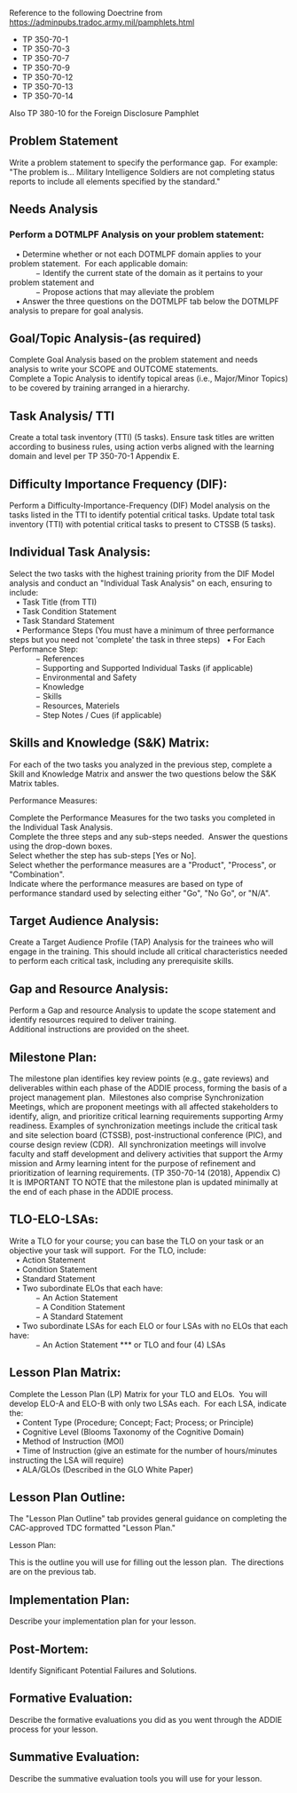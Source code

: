 Reference to the following Doectrine from https://adminpubs.tradoc.army.mil/pamphlets.html
- TP 350-70-1
- TP 350-70-3
- TP 350-70-7
- TP 350-70-9
- TP 350-70-12
- TP 350-70-13
- TP 350-70-14


Also TP 380-10 for the Foreign Disclosure Pamphlet

## Problem Statement

Write a problem statement to specify the performance gap.  For example: "The problem is… Military Intelligence Soldiers are not completing status reports to include all elements specified by the standard."

## Needs Analysis

### Perform a DOTMLPF Analysis on your problem statement:  
   • Determine whether or not each DOTMLPF domain applies to your problem statement.  For each applicable domain:  
            − Identify the current state of the domain as it pertains to your problem statement and  
            − Propose actions that may alleviate the problem  
   • Answer the three questions on the DOTMLPF tab below the DOTMLPF analysis to prepare for goal analysis.

## Goal/Topic Analysis-(as required)

Complete Goal Analysis based on the problem statement and needs analysis to write your SCOPE and OUTCOME statements.  
Complete a Topic Analysis to identify topical areas (i.e., Major/Minor Topics) to be covered by training arranged in a hierarchy. 

## Task Analysis/ TTI

Create a total task inventory (TTI) (5 tasks). Ensure task titles are written according to business rules, using action verbs aligned with the learning domain and level per TP 350-70-1 Appendix E.

## Difficulty Importance Frequency (DIF):

Perform a Difficulty-Importance-Frequency (DIF) Model analysis on the tasks listed in the TTI to identify potential critical tasks. Update total task inventory (TTI) with potential critical tasks to present to CTSSB (5 tasks).

## Individual Task Analysis: 

Select the two tasks with the highest training priority from the DIF Model analysis and conduct an "Individual Task Analysis" on each, ensuring to include:  
   • Task Title (from TTI)  
   • Task Condition Statement  
   • Task Standard Statement  
   • Performance Steps (You must have a minimum of three performance steps but you need not 'complete' the task in three steps)   • For Each Performance Step:  
            − References  
            − Supporting and Supported Individual Tasks (if applicable)  
            − Environmental and Safety             
            − Knowledge  
            − Skills  
            − Resources, Materiels  
            − Step Notes / Cues (if applicable)

## Skills and Knowledge (S&K) Matrix:

For each of the two tasks you analyzed in the previous step, complete a Skill and Knowledge Matrix and answer the two questions below the S&K Matrix tables.

Performance Measures:

Complete the Performance Measures for the two tasks you completed in the Individual Task Analysis.   
Complete the three steps and any sub-steps needed.  Answer the questions using the drop-down boxes.   
Select whether the step has sub-steps [Yes or No].  
Select whether the performance measures are a "Product", "Process", or "Combination".  
Indicate where the performance measures are based on type of performance standard used by selecting either "Go", "No Go", or "N/A".

## Target Audience Analysis:

Create a Target Audience Profile (TAP) Analysis for the trainees who will engage in the training. This should include all critical characteristics needed to perform each critical task, including any prerequisite skills.

## Gap and Resource Analysis:

Perform a Gap and resource Analysis to update the scope statement and identify resources required to deliver training.  
Additional instructions are provided on the sheet.

## Milestone Plan:

The milestone plan identifies key review points (e.g., gate reviews) and deliverables within each phase of the ADDIE process, forming the basis of a project management plan.  Milestones also comprise Synchronization Meetings, which are proponent meetings with all affected stakeholders to identify, align, and prioritize critical learning requirements supporting Army readiness. Examples of synchronization meetings include the critical task and site selection board (CTSSB), post-instructional conference (PIC), and course design review (CDR).  All synchronization meetings will involve faculty and staff development and delivery activities that support the Army mission and Army learning intent for the purpose of refinement and prioritization of learning requirements. (TP 350-70-14 (2018), Appendix C)  
It is IMPORTANT TO NOTE that the milestone plan is updated minimally at the end of each phase in the ADDIE process.

## TLO-ELO-LSAs:

Write a TLO for your course; you can base the TLO on your task or an objective your task will support.  For the TLO, include:  
   • Action Statement  
   • Condition Statement  
   • Standard Statement  
   • Two subordinate ELOs that each have:  
            − An Action Statement  
            − A Condition Statement  
            − A Standard Statement  
   • Two subordinate LSAs for each ELO or four LSAs with no ELOs that each have:  
            − An Action Statement *** or TLO and four (4) LSAs

## Lesson Plan Matrix:

Complete the Lesson Plan (LP) Matrix for your TLO and ELOs.  You will develop ELO-A and ELO-B with only two LSAs each.  For each LSA, indicate the:  
   • Content Type (Procedure; Concept; Fact; Process; or Principle)  
   • Cognitive Level (Blooms Taxonomy of the Cognitive Domain)  
   • Method of Instruction (MOI)  
   • Time of Instruction (give an estimate for the number of hours/minutes instructing the LSA will require)  
   • ALA/GLOs (Described in the GLO White Paper)

## Lesson Plan Outline:

The "Lesson Plan Outline" tab provides general guidance on completing the CAC-approved TDC formatted "Lesson Plan."

Lesson Plan:

This is the outline you will use for filling out the lesson plan.  The directions are on the previous tab.

## Implementation Plan:

Describe your implementation plan for your lesson.

## Post-Mortem:

Identify Significant Potential Failures and Solutions.

## Formative Evaluation:

Describe the formative evaluations you did as you went through the ADDIE process for your lesson.

## Summative Evaluation:

Describe the summative evaluation tools you will use for your lesson.